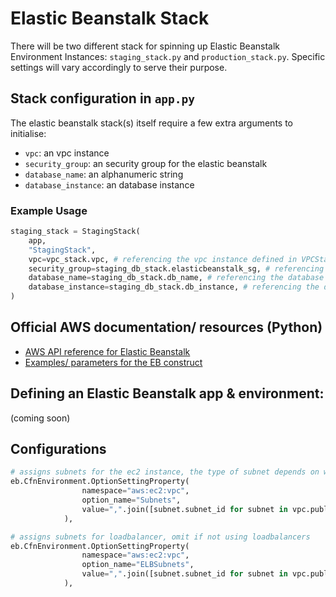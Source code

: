# Elastic Beanstalk Stack

There will be two different stack for spinning up Elastic Beanstalk Environment Instances: `staging_stack.py` and `production_stack.py`. Specific settings will vary accordingly to serve their purpose.

## Stack configuration in `app.py`

The elastic beanstalk stack(s) itself require a few extra arguments to initialise:

- `vpc`: an vpc instance
- `security_group`: an security group for the elastic beanstalk
- `database_name`: an alphanumeric string
- `database_instance`: an database instance

### Example Usage

```python
staging_stack = StagingStack(
    app,
    "StagingStack",
    vpc=vpc_stack.vpc, # referencing the vpc instance defined in VPCStack
    security_group=staging_db_stack.elasticbeanstalk_sg, # referencing the elastic beanstalk security group defined in StagingDatabaseStack
    database_name=staging_db_stack.db_name, # referencing the database name defined in StagingDatabaseStack
    database_instance=staging_db_stack.db_instance, # referencing the database instance defined in StagingDatabaseStack
)
```

## Official AWS documentation/ resources (Python)

- [AWS API reference for Elastic Beanstalk]()
- [Examples/ parameters for the EB construct]()

## Defining an Elastic Beanstalk app & environment:

(coming soon)

## Configurations

```python
# assigns subnets for the ec2 instance, the type of subnet depends on whether you would like it to be publically accessible.
eb.CfnEnvironment.OptionSettingProperty(
                namespace="aws:ec2:vpc",
                option_name="Subnets",
                value=",".join([subnet.subnet_id for subnet in vpc.public_subnets]),
            ),

# assigns subnets for loadbalancer, omit if not using loadbalancers
eb.CfnEnvironment.OptionSettingProperty(
                namespace="aws:ec2:vpc",
                option_name="ELBSubnets",
                value=",".join([subnet.subnet_id for subnet in vpc.public_subnets]),
            ),
```

